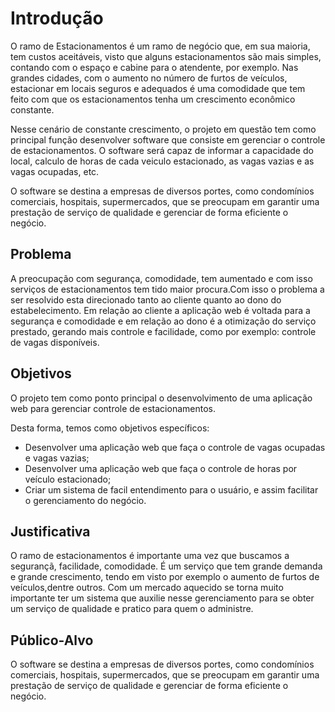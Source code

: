 # Introdução

   O ramo de Estacionamentos é um ramo de negócio que, em sua maioria, tem custos aceitáveis, visto que alguns estacionamentos são mais simples, contando com o espaço e cabine para o atendente, por exemplo. Nas grandes cidades, com o aumento no número de furtos de veículos, estacionar em locais seguros e adequados é uma comodidade que tem feito com que os estacionamentos tenha um crescimento econômico constante.

   Nesse cenário de constante crescimento, o projeto em questão tem como principal função desenvolver software que consiste em gerenciar o controle de estacionamentos. O software será capaz de informar a capacidade do local, calculo de horas de cada veiculo estacionado, as vagas vazias e as vagas ocupadas, etc.

   O software se destina a empresas de diversos portes, como condomínios comerciais, hospitais, supermercados, que se preocupam em garantir uma prestação de serviço de qualidade e gerenciar de forma eficiente o negócio.  

## Problema
   A preocupação com segurança, comodidade, tem aumentado e com isso serviços de estacionamentos tem tido maior procura.Com isso o problema a ser resolvido esta direcionado tanto ao cliente quanto ao dono do estabelecimento. Em relação ao cliente a aplicação web é voltada para a segurança e comodidade e em relação ao dono é a otimização do serviço prestado, gerando mais controle e facilidade, como por exemplo: controle de vagas disponíveis.


## Objetivos

   O projeto tem como ponto principal o desenvolvimento de uma aplicação web para gerenciar controle de estacionamentos. 
   
   Desta forma, temos como objetivos específicos:
   
   * Desenvolver uma aplicação web que faça o controle de vagas ocupadas e vagas vazias;
   * Desenvolver uma aplicação web que faça o controle de horas por veículo estacionado;
   * Criar um sistema de facil entendimento para o usuário, e assim facilitar o gerenciamento do negócio.


## Justificativa

   O ramo de estacionamentos é importante uma vez que buscamos a segurançã, facilidade, comodidade. É um serviço que tem grande demanda e grande crescimento, tendo em visto por exemplo o  aumento de furtos de veículos,dentre outros. Com um mercado aquecido se torna muito importante ter um sistema que auxilie nesse gerenciamento para se obter um serviço de qualidade e pratico para quem o administre. 


## Público-Alvo

   O software se destina a empresas de diversos portes, como condomínios comerciais, hospitais, supermercados, que se preocupam em garantir uma prestação de serviço de qualidade e gerenciar de forma eficiente o negócio.  



